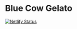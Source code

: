 # Blue Cow Gelato

[![Netlify Status](https://api.netlify.com/api/v1/badges/b0eff1ee-0b74-4c6a-8e6b-6a37856ae3b8/deploy-status)](https://app.netlify.com/sites/bluecowgelato/deploys)
